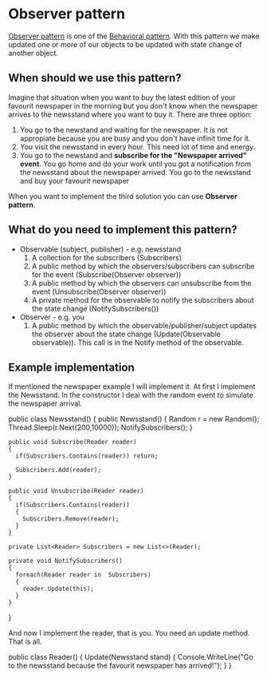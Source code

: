 # Observer pattern
[Observer pattern](https://en.wikipedia.org/wiki/Observer_pattern) is one of the [Behavioral pattern](https://en.wikipedia.org/wiki/Behavioral_pattern). With this pattern we make updated one or more of our objects to be updated with state change of another object.

## When should we use this pattern?
Imagine that situation when you want to buy the latest edition of your favourit newspaper in the morning but you don't know when the newspaper arrives to the newsstand where you want to buy it.
There are three option:
1. You go to the newstand and waiting for the newspaper. It is not appropiate because you are busy and you don't have infinit time for it.
2. You visit the newsstand in every hour. This need lot of time and energy.
3. You go to the newstand and **subscribe for the "Newspaper arrived" event**. You go home and do your work until you got a notification from the newsstand about the newspaper arrived. You go to the newsstand and buy your favourit newspaper

When you want to implement the third solution you can use **Observer pattern**.

## What do you need to implement this pattern?
* Observable (subject, publisher) - e.g. newsstand
  1. A collection for the subscribers (Subscribers)
  2. A public method by which the observers/subscribers can subscribe for the event (Subscribe(Observer observer))
  3. A public method by which the observers can unsubscribe from the event (Unsubscribe(Observer observer))
  4. A private method for the observable to notify the subscribers about the state change (NotifySubscribers())
* Observer - e.g. you
  1. A public method by which the observable/publisher/subject updates the observer about the state change (Update(Observable observable)). This call is in the Notify method of the observable.

## Example implementation
If mentioned the newspaper example I will implement it.
At first I implement the Newsstand. In the constructor I deal with the random event to simulate the newspaper arrival.

  public class Newsstand()
  {
    public Newsstand()
    {
      Random r = new Random();
      Thread.Sleep(r.Next(200,10000));
      NotifySubscribers();
    }
  
    public void Subscribe(Reader reader)
    {
      if(Subscribers.Contains(reader)) return;
      
      Subscribers.Add(reader);
    }
    
    public void Unsubscribe(Reader reader)
    {
      if(Subscribers.Contains(reader))
      {
        Subscribers.Remove(reader);
      }
    }
    
    private List<Reader> Subscribers = new List<>(Reader);
    
    private void NotifySubscribers()
    {
      foreach(Reader reader in  Subscribers)
      {
        reader.Update(this);
      }
    }
  }

And now I implement the reader, that is you. You need an update method. That is all.

  public class Reader()
  {
    Update(Newsstand stand)
    {
      Console.WriteLine("Go to the newsstand because the favourit newspaper has arrived!");
    }
  }
